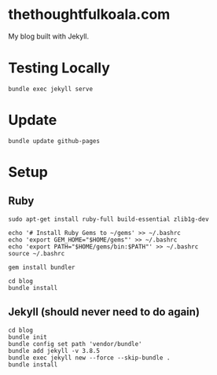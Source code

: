 thethoughtfulkoala.com
======================

My blog built with Jekyll.

# Testing Locally

```
bundle exec jekyll serve
```

# Update

```
bundle update github-pages
```

# Setup

## Ruby

```
sudo apt-get install ruby-full build-essential zlib1g-dev

echo '# Install Ruby Gems to ~/gems' >> ~/.bashrc
echo 'export GEM_HOME="$HOME/gems"' >> ~/.bashrc
echo 'export PATH="$HOME/gems/bin:$PATH"' >> ~/.bashrc
source ~/.bashrc

gem install bundler

cd blog
bundle install
```

## Jekyll (should never need to do again)

```
cd blog
bundle init
bundle config set path 'vendor/bundle'
bundle add jekyll -v 3.8.5
bundle exec jekyll new --force --skip-bundle .
bundle install
```
